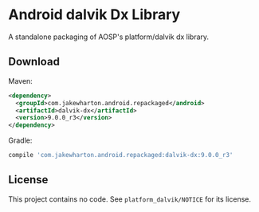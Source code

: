 Android dalvik Dx Library
=========================

A standalone packaging of AOSP's platform/dalvik dx library.


Download
--------

Maven:

```xml
<dependency>
  <groupId>com.jakewharton.android.repackaged</android>
  <artifactId>dalvik-dx</artifactId>
  <version>9.0.0_r3</version>
</dependency>
```

Gradle:

```groovy
compile 'com.jakewharton.android.repackaged:dalvik-dx:9.0.0_r3'
```


License
-------

This project contains no code. See `platform_dalvik/NOTICE` for its license.
